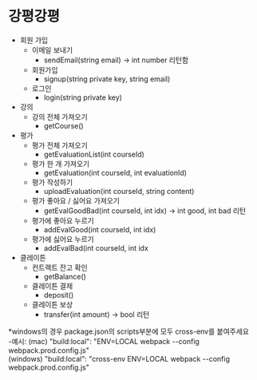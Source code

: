 # 강평강평

- 회원 가입
  - 이메일 보내기
    - sendEmail(string email) -> int number 리턴함
  - 회원가입
    - signup(string private key, string email)
  - 로그인
    - login(string private key)
- 강의
  - 강의 전체 가져오기
    - getCourse()
- 평가
  - 평가 전체 가져오기
    - getEvaluationList(int courseId)
  - 평가 한 개 가져오기
    - getEvaluation(int courseId, int evaluationId)
  - 평가 작성하기
    - uploadEvaluation(int courseId, string content)
  - 평가 좋아요 / 싫어요 가져오기
    - getEvalGoodBad(int courseId, int idx) -> int good, int bad 리턴
  - 평가에 좋아요 누르기
    - addEvalGood(int courseId, int idx)
  - 평가에 싫어요 누르기
    - addEvalBad(int courseId, int idx
- 클레이튼
  - 컨트랙트 잔고 확인
    - getBalance()
  - 클레이튼 결제
    - deposit()
  - 클레이튼 보상
    - transfer(int amount) -> bool 리턴
  

*windows의 경우 package.json의 scripts부분에 모두 cross-env를 붙여주세요 </br> 
-예시: (mac) "build:local": "ENV=LOCAL webpack --config webpack.prod.config.js"</br>
       (windows) "build:local": "cross-env ENV=LOCAL webpack --config webpack.prod.config.js"